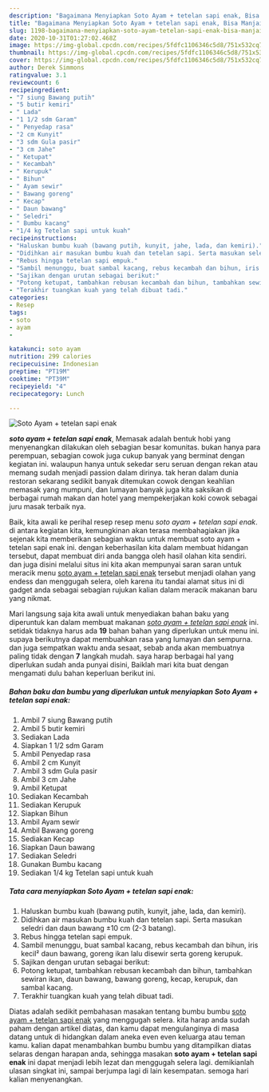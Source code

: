 ```yaml
---
description: "Bagaimana Menyiapkan Soto Ayam + tetelan sapi enak, Bisa Manjain Lidah"
title: "Bagaimana Menyiapkan Soto Ayam + tetelan sapi enak, Bisa Manjain Lidah"
slug: 1198-bagaimana-menyiapkan-soto-ayam-tetelan-sapi-enak-bisa-manjain-lidah
date: 2020-10-31T01:27:02.468Z
image: https://img-global.cpcdn.com/recipes/5fdfc1106346c5d8/751x532cq70/soto-ayam-tetelan-sapi-enak-foto-resep-utama.jpg
thumbnail: https://img-global.cpcdn.com/recipes/5fdfc1106346c5d8/751x532cq70/soto-ayam-tetelan-sapi-enak-foto-resep-utama.jpg
cover: https://img-global.cpcdn.com/recipes/5fdfc1106346c5d8/751x532cq70/soto-ayam-tetelan-sapi-enak-foto-resep-utama.jpg
author: Derek Simmons
ratingvalue: 3.1
reviewcount: 6
recipeingredient:
- "7 siung Bawang putih"
- "5 butir kemiri"
- " Lada"
- "1 1/2 sdm Garam"
- " Penyedap rasa"
- "2 cm Kunyit"
- "3 sdm Gula pasir"
- "3 cm Jahe"
- " Ketupat"
- " Kecambah"
- " Kerupuk"
- " Bihun"
- " Ayam sewir"
- " Bawang goreng"
- " Kecap"
- " Daun bawang"
- " Seledri"
- " Bumbu kacang"
- "1/4 kg Tetelan sapi untuk kuah"
recipeinstructions:
- "Haluskan bumbu kuah (bawang putih, kunyit, jahe, lada, dan kemiri)."
- "Didihkan air masukan bumbu kuah dan tetelan sapi. Serta masukan seledri dan daun bawang ±10 cm (2-3 batang)."
- "Rebus hingga tetelan sapi empuk."
- "Sambil menunggu, buat sambal kacang, rebus kecambah dan bihun, iris kecil² daun bawang, goreng ikan lalu disewir serta goreng kerupuk."
- "Sajikan dengan urutan sebagai berikut:"
- "Potong ketupat, tambahkan rebusan kecambah dan bihun, tambahkan sewiran ikan, daun bawang, bawang goreng, kecap, kerupuk, dan sambal kacang."
- "Terakhir tuangkan kuah yang telah dibuat tadi."
categories:
- Resep
tags:
- soto
- ayam
- 

katakunci: soto ayam  
nutrition: 299 calories
recipecuisine: Indonesian
preptime: "PT19M"
cooktime: "PT39M"
recipeyield: "4"
recipecategory: Lunch

---
```



![Soto Ayam + tetelan sapi enak](https://img-global.cpcdn.com/recipes/5fdfc1106346c5d8/751x532cq70/soto-ayam-tetelan-sapi-enak-foto-resep-utama.jpg)

<b><i>soto ayam + tetelan sapi enak</i></b>, Memasak adalah bentuk hobi yang menyenangkan dilakukan oleh sebagian besar komunitas. bukan hanya para perempuan, sebagian cowok juga cukup banyak yang berminat dengan kegiatan ini. walaupun hanya untuk sekedar seru seruan dengan rekan atau memang sudah menjadi passion dalam dirinya. tak heran dalam dunia restoran sekarang sedikit banyak ditemukan cowok dengan keahlian memasak yang mumpuni, dan lumayan banyak juga kita saksikan di berbagai rumah makan dan hotel yang mempekerjakan koki cowok sebagai juru masak terbaik nya.



Baik, kita awali ke perihal resep resep menu <i>soto ayam + tetelan sapi enak</i>. di antara kegiatan kita, kemungkinan akan terasa membahagiakan jika sejenak kita memberikan sebagian waktu untuk membuat soto ayam + tetelan sapi enak ini. dengan keberhasilan kita dalam membuat hidangan tersebut, dapat membuat diri anda bangga oleh hasil olahan kita sendiri. dan juga disini melalui situs ini kita akan mempunyai saran saran untuk meracik menu <u>soto ayam + tetelan sapi enak</u> tersebut menjadi olahan yang endess dan menggugah selera, oleh karena itu tandai alamat situs ini di gadget anda sebagai sebagian rujukan kalian dalam meracik makanan baru yang nikmat.


Mari langsung saja kita awali untuk menyediakan bahan baku yang diperuntuk kan dalam membuat makanan <u><i>soto ayam + tetelan sapi enak</i></u> ini. setidak tidaknya harus ada <b>19</b> bahan bahan yang diperlukan untuk menu ini. supaya berikutnya dapat membuahkan rasa yang lumayan dan sempurna. dan juga sempatkan waktu anda sesaat, sebab anda akan membuatnya paling tidak dengan <b>7</b> langkah mudah. saya harap berbagai hal yang diperlukan sudah anda punyai disini, Baiklah mari kita buat dengan mengamati dulu bahan keperluan berikut ini.

<!--inarticleads1-->

##### Bahan baku dan bumbu yang diperlukan untuk menyiapkan Soto Ayam + tetelan sapi enak:

1. Ambil 7 siung Bawang putih
1. Ambil 5 butir kemiri
1. Sediakan  Lada
1. Siapkan 1 1/2 sdm Garam
1. Ambil  Penyedap rasa
1. Ambil 2 cm Kunyit
1. Ambil 3 sdm Gula pasir
1. Ambil 3 cm Jahe
1. Ambil  Ketupat
1. Sediakan  Kecambah
1. Sediakan  Kerupuk
1. Siapkan  Bihun
1. Ambil  Ayam sewir
1. Ambil  Bawang goreng
1. Sediakan  Kecap
1. Siapkan  Daun bawang
1. Sediakan  Seledri
1. Gunakan  Bumbu kacang
1. Sediakan 1/4 kg Tetelan sapi untuk kuah




<!--inarticleads2-->

##### Tata cara menyiapkan Soto Ayam + tetelan sapi enak:

1. Haluskan bumbu kuah (bawang putih, kunyit, jahe, lada, dan kemiri).
1. Didihkan air masukan bumbu kuah dan tetelan sapi. Serta masukan seledri dan daun bawang ±10 cm (2-3 batang).
1. Rebus hingga tetelan sapi empuk.
1. Sambil menunggu, buat sambal kacang, rebus kecambah dan bihun, iris kecil² daun bawang, goreng ikan lalu disewir serta goreng kerupuk.
1. Sajikan dengan urutan sebagai berikut:
1. Potong ketupat, tambahkan rebusan kecambah dan bihun, tambahkan sewiran ikan, daun bawang, bawang goreng, kecap, kerupuk, dan sambal kacang.
1. Terakhir tuangkan kuah yang telah dibuat tadi.




Diatas adalah sedikit pembahasan masakan tentang bumbu bumbu <u>soto ayam + tetelan sapi enak</u> yang menggugah selera. kita harap anda sudah paham dengan artikel diatas, dan kamu dapat mengulanginya di masa datang untuk di hidangkan dalam aneka even even keluarga atau teman kamu. kalian dapat menambahkan bumbu bumbu yang ditampilkan diatas selaras dengan harapan anda, sehingga masakan <b>soto ayam + tetelan sapi enak</b> ini dapat menjadi lebih lezat dan menggugah selera lagi. demikianlah ulasan singkat ini, sampai berjumpa lagi di lain kesempatan. semoga hari kalian menyenangkan.
